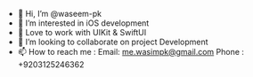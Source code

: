 - 👋 Hi, I’m @waseem-pk
- 👀 I’m interested in iOS development
- 🌱 Love to work with UIKit & SwiftUI
- 💞️ I’m looking to collaborate on project Development
- 📫 How to reach me : 
Email:  me.wasimpk@gmail.com
Phone : +9203125246362

<!---
wasimpk/wasimpk is a ✨ special ✨ repository because its `README.md` (this file) appears on your GitHub profile.
You can click the Preview link to take a look at your changes.
--->
